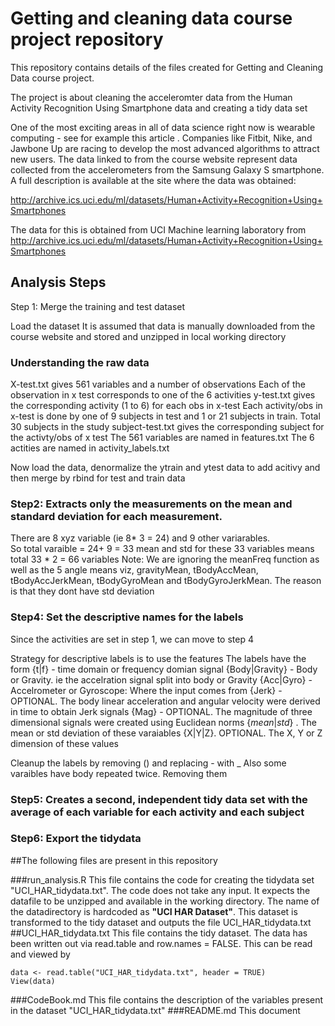 # Getting and cleaning data course project repository

This repository contains details of the files created for Getting and Cleaning Data course project.

The project is about cleaning the acceleromter data from the Human Activity Recognition Using Smartphone data and creating a tidy data set

One of the most exciting areas in all of data science right now is wearable computing - see for example  this article . Companies like Fitbit, Nike, and Jawbone Up are racing to develop the most advanced algorithms to attract new users. The data linked to from the course website represent data collected from the accelerometers from the Samsung Galaxy S smartphone. A full description is available at the site where the data was obtained: 

http://archive.ics.uci.edu/ml/datasets/Human+Activity+Recognition+Using+Smartphones

The data for this is obtained from UCI Machine learning laboratory from http://archive.ics.uci.edu/ml/datasets/Human+Activity+Recognition+Using+Smartphones 


## Analysis Steps


Step 1: Merge the training and test dataset
        
Load the dataset
It is assumed that data is manually downloaded from the course website and stored and unzipped in local working directory
        
### Understanding the raw data        
X-test.txt gives 561 variables and a number of observations
Each of the observation in x test corresponds to one of the 6 activities
y-test.txt gives the corresponding activity (1 to 6) for each obs in x-test
Each activity/obs in x-test is done by one of 9 subjects in test and 1 or 21 subjects in train.  Total 30 subjects in the study subject-test.txt gives the corresponding subject for the activty/obs of x test
The 561 variables are named in features.txt
The 6 actities are named in activity_labels.txt

Now load the data, denormalize the ytrain and ytest data to add acitivy and then merge by rbind for test and train data


### Step2: Extracts only the measurements on the mean and standard deviation for each measurement.

There are 8 xyz variable (ie 8* 3 = 24) and 9 other variarables.  
So total varaible = 24+ 9 = 33
mean and std for these 33 variables means total 33 * 2 = 66 variables
Note: We are ignoring the meanFreq function as well as the 5 angle means viz, gravityMean, tBodyAccMean, tBodyAccJerkMean, tBodyGyroMean and tBodyGyroJerkMean.  The reason is that they dont have std deviation



### Step4: Set the descriptive names for the labels

Since the activities are set in step 1, we can move to step 4

Strategy for descriptive labels is to use the features
The labels have the form
        {t|f} - time domain or frequency domian signal
        {Body|Gravity} - Body or Gravity. ie the accelration signal split into body or Gravity
        {Acc|Gyro} - Accelrometer or Gyroscope: Where the input comes from
        {Jerk} - OPTIONAL.  The body linear acceleration and angular velocity were derived in time to obtain Jerk signals
        {Mag} - OPTIONAL. The magnitude of three dimensional signals were created using Euclidean norms
        {_mean_|_std_} . The mean or std deviation of these varaiables
        {X|Y|Z}. OPTIONAL.  The X, Y or Z dimension of these values


Cleanup the labels by removing () and replacing - with _
Also some varaibles have body repeated twice.  Removing them

### Step5: Creates a second, independent tidy data set with the average of each variable for each activity and each subject

### Step6: Export the tidydata


##The following files are present in this repository

###run_analysis.R
  This file contains the code for creating the tidydata set "UCI_HAR_tidydata.txt".  The code does not take any input. It expects the datafile to be unzipped and available in the working directory.  The name of the datadirectory is hardcoded as **"UCI HAR Dataset"**.  This dataset is transformed to the tidy dataset and outputs the file UCI_HAR_tidydata.txt
##UCI_HAR_tidydata.txt
  This file contains the tidy dataset. The data has been written out via read.table and row.names = FALSE. This can be read and viewed by
	
	data <- read.table("UCI_HAR_tidydata.txt", header = TRUE) 
	View(data)


###CodeBook.md
  This file contains the description of the variables present in the dataset "UCI_HAR_tidydata.txt"
###README.md
  This document
